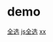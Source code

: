 # demo

[全选](https://yingxincui.github.io/demo/checkbox.html)
[js全选](https://yingxincui.github.io/demo/jscheckbox.html)
[xx](https://yingxincui.github.io/demo/simpleshape.html)


